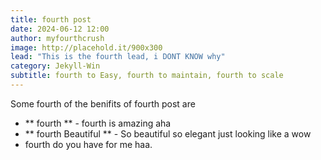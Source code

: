 ```yaml
---
title: fourth post
date: 2024-06-12 12:00
author: myfourthcrush
image: http://placehold.it/900x300
lead: "This is the fourth lead, i DONT KNOW why"
category: Jekyll-Win
subtitle: fourth to Easy, fourth to maintain, fourth to scale
---
```


Some fourth of the benifits of fourth post are

- ** fourth ** - fourth is amazing aha
- ** fourth Beautiful ** - So beautiful so elegant just looking like a wow
- fourth do you have for me haa.
